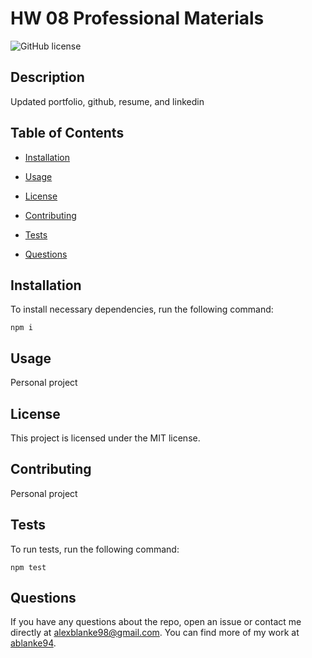 # HW 08 Professional Materials
![GitHub license](https://img.shields.io/badge/license-MIT-blue.svg)

## Description

Updated portfolio, github, resume, and linkedin

## Table of Contents 

* [Installation](#installation)

* [Usage](#usage)

* [License](#license)

* [Contributing](#contributing)

* [Tests](#tests)

* [Questions](#questions)

## Installation

To install necessary dependencies, run the following command:

```
npm i
```

## Usage

Personal project

## License

This project is licensed under the MIT license.
  
## Contributing

Personal project

## Tests

To run tests, run the following command:

```
npm test
```

## Questions

If you have any questions about the repo, open an issue or contact me directly at alexblanke98@gmail.com. You can find more of my work at [ablanke94](https://github.com/ablanke94/).


